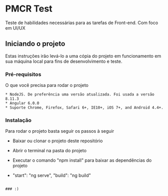 # PMCR Test

Teste de habilidades necessárias para as tarefas de Front-end. Com foco em UI/UX

## Iniciando o projeto

Estas instruções irão levá-lo a uma cópia do projeto em funcionamento em sua máquina local para fins de desenvolvimento e teste.

### Pré-requisitos

O que você precisa para rodar o projeto

```
* NodeJS. De preferência uma versão atualizada. Foi usada a versão 8.11.3
* Angular 6.0.0
* Suporte Chrome, Firefox, Safari 6+, IE10+, iOS 7+, and Android 4.4+.

```

### Instalação

Para rodar o projeto basta seguir os passos à seguir


* Baixar ou clonar o projeto deste repositório

* Abrir o terminal na pasta do projeto

* Executar o comando "npm install" para baixar as dependências do projeto 

* "start": "ng serve",  "build": "ng build"

```

### :)
